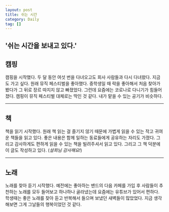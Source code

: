 ```yaml
---
layout: post
title: 쉬는 시간
category: Daily
tag: []
---
```


## '쉬는 시간을 보내고 있다.'

## 캠핑

캠핑을 시작했다. 두 달 동안 여섯 번을 다녀오고도 회사 사람들과 다시 다녀왔다. 지금도 가고 싶다. 원래 뮤직 페스티벌을 좋아했다. 중학생일 때 락을 좋아해서 처음 찾아가 봤다가 그 뒤로 장르 따지지 않고 빠졌었다. 그런데 요즘에는 코로나로 다니기가 힘들어졌다. 캠핑이 뮤직 페스티벌 대체로는 딱인 것 같다. 내가 맡을 수 있는 공기가 비슷하다.

***

## 책

책을 읽기 시작했다. 원래 책 읽는 걸 즐기지 않기 때문에 가볍게 읽을 수 있는 작고 귀여운 책들을 읽고 있다. 좋은 내용은 함께 일하는 동료들에게 공유하는 자리도 가졌다. 그리고 감사하게도 편하게 읽을 수 있는 책을 빌려주셔서 읽고 있다. 그리고 그 책 덕분에 이 글도 작성하고 있다. (*설희님 감사해요!*)

***

## 노래

노래를 찾아 듣기 시작했다. 예전에는 좋아하는 밴드의 다음 카페를 가입 후 사람들이 추천하는 노래를 모두 들어보고 하나하나 골라냈는데 요즘에는 유튜브가 있어서 편하다. 학생때는 좋은 노래를 찾아 듣고 반복해서 들으며 보냈던 새벽들이 많았었다. 지금 생각해보면 그게 그날들의 행복이었던 것 같다.

